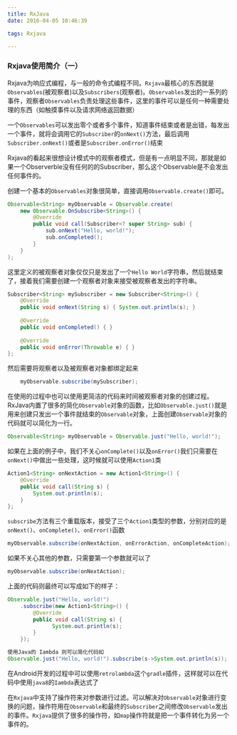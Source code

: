 ```yaml
---
title: RxJava
date: 2016-04-05 10:46:39

tags: Rxjava  

---
```



### Rxjava使用简介（一）  

Rxjava为响应式编程，与一般的命令式编程不同。`Rxjava`最核心的东西就是`Observables`(被观察者)以及`Subscribers`(观察者)。`Observables`发出的一系列的事件，观察者`Observables`负责处理这些事件，这里的事件可以是任何一种需要处理的东西（如触摸事件以及请求网络返回数据）  

一个`Observables`可以发出零个或者多个事件，知道事件结束或者是出错，每发出一个事件，就将会调用它的`Subscriber`的`onNext()`方法，最后调用`Subscriber.onNext()`或者是`Subscriber.onError()`结束  

Rxjava的看起来很想设计模式中的观察者模式，但是有一点明显不同，那就是如果一个Observerble没有任何的的Subscriber，那么这个Observable是不会发出任何事件的。  


创建一个基本的`Observables`对象很简单，直接调用`Observable.create()`即可。    

```java
Observable<String> myObservable = Observable.create(  
    new Observable.OnSubscribe<String>() {  
        @Override  
        public void call(Subscriber<? super String> sub) {  
            sub.onNext("Hello, world!");  
            sub.onCompleted();  
        }  
    }  
); 
```  
这里定义的被观察者对象仅仅只是发出了一个`Hello World`字符串，然后就结束了，接着我们需要创建一个观察者对象来接受被观察者发出的字符串。  

```java
Subscriber<String> mySubscriber = new Subscriber<String>() {  
    @Override  
    public void onNext(String s) { System.out.println(s); }  
  
    @Override  
    public void onCompleted() { }  
  
    @Override  
    public void onError(Throwable e) { }  
};  
```  

然后需要将观察者以及被观察者对象都绑定起来    

```java
	myObservable.subscribe(mySubscriber);  
```  

在使用的过程中也可以使用更简洁的代码来时间被观察者对象的创建过程。RxJava内置了很多的简化`Observable`对象的函数，比如`Observable.just()`就是用来创建只发出一个事件就结束的`Observable`对象，上面创建`Observable`对象的代码就可以简化为一行。  

```java
Observable<String> myObservable = Observable.just("Hello, world!"); 
```   

如果在上面的例子中，我们不关心`onComplete()`以及`onError()`我们只需要在`onNext()`中做出一些处理，这时候就可以使用`Action1`类  

```java
Action1<String> onNextAction = new Action1<String>() {  
    @Override  
    public void call(String s) {  
        System.out.println(s);  
    }  
};  
```  

`subscribe`方法有三个重载版本，接受了三个`Action1`类型的参数，分别对应的是`onNext()`、`onComplete()`、`onError()`函数  

```java
myObservable.subscribe(onNextAction, onErrorAction, onCompleteAction); 
```  

如果不关心其他的参数，只需要第一个参数就可以了  

```java
myObservable.subscribe(onNextAction);  
```  
上面的代码则最终可以写成如下的样子：  

```java
Observable.just("Hello, world!")  
    .subscribe(new Action1<String>() {  
        @Override  
        public void call(String s) {  
              System.out.println(s);  
        }  
    });  

使用Java的 Iambda 则可以简化代码如
Observable.just("Hello, world!").subscribe(s->System.out.println(s));
```    

在Android开发的过程中可以使用`retrolambda`这个`gradle`插件，这样就可以在代码中使用`java8`的`Iambda`表达式了  

在`Rxjava`中支持了操作符来对参数进行过滤。可以解决对`Observable`对象进行变换的问题，操作符用在`Observable`和最终的`Subscriber`之间修改`Observable`发出的事件。`Rxjava`提供了很多的操作符，如`map`操作符就是把一个事件转化为另一个事件的。







